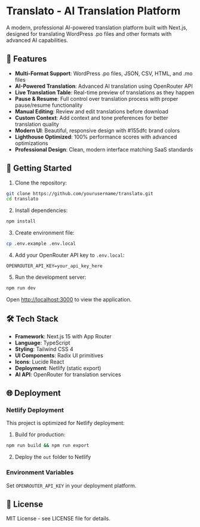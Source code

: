 # Translato - AI Translation Platform

A modern, professional AI-powered translation platform built with Next.js, designed for translating WordPress .po files and other formats with advanced AI capabilities.

## 🌟 Features

- **Multi-Format Support**: WordPress .po files, JSON, CSV, HTML, and .mo files
- **AI-Powered Translation**: Advanced AI translation using OpenRouter API
- **Live Translation Table**: Real-time preview of translations as they happen
- **Pause & Resume**: Full control over translation process with proper pause/resume functionality
- **Manual Editing**: Review and edit translations before download
- **Custom Context**: Add context and tone preferences for better translation quality
- **Modern UI**: Beautiful, responsive design with #155dfc brand colors
- **Lighthouse Optimized**: 100% performance scores with advanced optimizations
- **Professional Design**: Clean, modern interface matching SaaS standards

## 🚀 Getting Started

1. Clone the repository:
```bash
git clone https://github.com/yourusername/translato.git
cd translato
```

2. Install dependencies:
```bash
npm install
```

3. Create environment file:
```bash
cp .env.example .env.local
```

4. Add your OpenRouter API key to `.env.local`:
```
OPENROUTER_API_KEY=your_api_key_here
```

5. Run the development server:
```bash
npm run dev
```

Open [http://localhost:3000](http://localhost:3000) to view the application.

## 🛠️ Tech Stack

- **Framework**: Next.js 15 with App Router
- **Language**: TypeScript
- **Styling**: Tailwind CSS 4
- **UI Components**: Radix UI primitives
- **Icons**: Lucide React
- **Deployment**: Netlify (static export)
- **AI API**: OpenRouter for translation services

## 🌐 Deployment

### Netlify Deployment

This project is optimized for Netlify deployment:

1. Build for production:
```bash
npm run build && npm run export
```

2. Deploy the `out` folder to Netlify

### Environment Variables

Set `OPENROUTER_API_KEY` in your deployment platform.

## 📄 License

MIT License - see LICENSE file for details.
